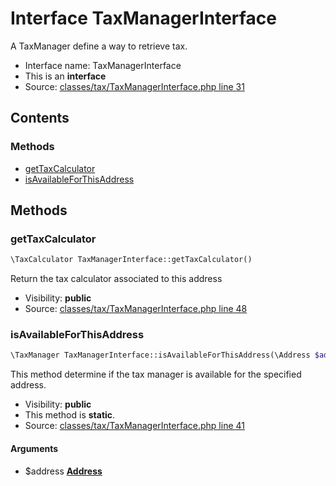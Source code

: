 Interface TaxManagerInterface
=========================

A TaxManager define a way to retrieve tax.



* Interface name: TaxManagerInterface
* This is an **interface**
* Source: [classes/tax/TaxManagerInterface.php line 31](https://github.com/PrestaShop/PrestaShop/blob/1.5.6.2/classes/tax/TaxManagerInterface.php#L31)

Contents
--------



### Methods

* [getTaxCalculator](#method-getTaxCalculator)
* [isAvailableForThisAddress](#method-isAvailableForThisAddress)






Methods
-------


### <a name="method-getTaxCalculator"></a>getTaxCalculator

```php
\TaxCalculator TaxManagerInterface::getTaxCalculator()
```

Return the tax calculator associated to this address



* Visibility: **public**
* Source: [classes/tax/TaxManagerInterface.php line 48](https://github.com/PrestaShop/PrestaShop/blob/1.5.6.2/classes/tax/TaxManagerInterface.php#L48)




### <a name="method-isAvailableForThisAddress"></a>isAvailableForThisAddress

```php
\TaxManager TaxManagerInterface::isAvailableForThisAddress(\Address $address)
```

This method determine if the tax manager is available for the specified address.



* Visibility: **public**
* This method is **static**.
* Source: [classes/tax/TaxManagerInterface.php line 41](https://github.com/PrestaShop/PrestaShop/blob/1.5.6.2/classes/tax/TaxManagerInterface.php#L41)


#### Arguments
* $address **[Address](class.AddressCore.md)**


